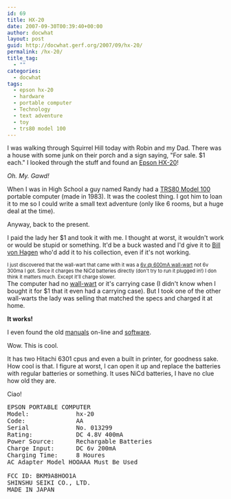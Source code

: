 ```yaml
---
id: 69
title: HX-20
date: 2007-09-30T00:39:40+00:00
author: docwhat
layout: post
guid: http://docwhat.gerf.org/2007/09/hx-20/
permalink: /hx-20/
title_tag:
  - ""
categories:
  - docwhat
tags:
  - epson hx-20
  - hardware
  - portable computer
  - Technology
  - text adventure
  - toy
  - trs80 model 100
---
```

I was walking through Squirrel Hill today with Robin and my Dad.  There was a house with some junk on their porch and a sign saying, "For sale. $1 each."  I looked through the stuff and found an <a href="http://oldcomputers.net/hx-20.html" rel="tag">Epson HX-20</a>!

<em>Oh. My. Gawd!</em>

When I was in High School a guy named Randy had a <a href="http://www.digibarn.com/collections/systems/trs80-model100/" rel="tag">TRS80 Model 100</a> portable computer (made in 1983).  It was the coolest thing.  I got him to loan it to me so I could write a small text adventure (only like 6 rooms, but a huge deal at the time).

<!--more-->Anyway, back to the present.

I paid the lady her $1 and took it with me.  I thought at worst, it wouldn't work or would be stupid or something.  It'd be a buck wasted and I'd give it to <a xmlns="http://www.w3.org/1999/xhtml" href="http://www.vonhagen.org/" rel="friend met co-worker" title="Ex-Punk rocker, book author, and computer-phile.">Bill von Hagen</a> who'd add it to his collection, even if it's not working.

<div class="pqr" style="font-size: 0.8em">I just discovered that the wall-wart that came with it was a <a href="http://www.xs4all.nl/~fjkraan/comp/hx20/adapter.html">6v @ 600mA wall-wart</a> not 6v 300ma I got.  Since it charges the NiCd batteries directly (don't try to run it plugged in!) I don think it matters much.  Except it'll charge slower.</div>The computer had no <a href="http://en.wikipedia.org/wiki/Power_supply" rel="tag">wall-wart</a> or it's carrying case (I didn't know when I bought it for $1 that it even had a carrying case). But I took one of the other wall-warts the lady was selling that matched the specs and charged it at home. 

<strong>It works!</strong>

I even found the old <a href="http://support.epson.com/hardware/computer/portable/hx20__/index.html">manuals</a> on-line and <a href="http://www.geocities.com/abcmcfarren/hx20/hx20.htm">software</a>.

Wow.  This is cool.

It has two Hitachi 6301 cpus and even a built in  printer, for goodness sake.  How cool is that.  I figure at worst, I can open it up and replace the batteries with regular batteries or something.  It uses NiCd batteries, I have no clue how old they are.

Ciao!

<pre style="clear: both">
EPSON PORTABLE COMPUTER
Model:             hx-20
Code:              AA
Serial             No. 013299
Rating:            DC 4.8V 400mA
Power Source:      Rechargable Batteries
Charge Input:      DC 6v 200mA
Charging Time:     8 Houres
AC Adapter Model HOOAAA Must Be Used

FCC ID: BKM9A8HOO1A
SHINSHU SEIKI CO., LTD.
MADE IN JAPAN
</pre>

